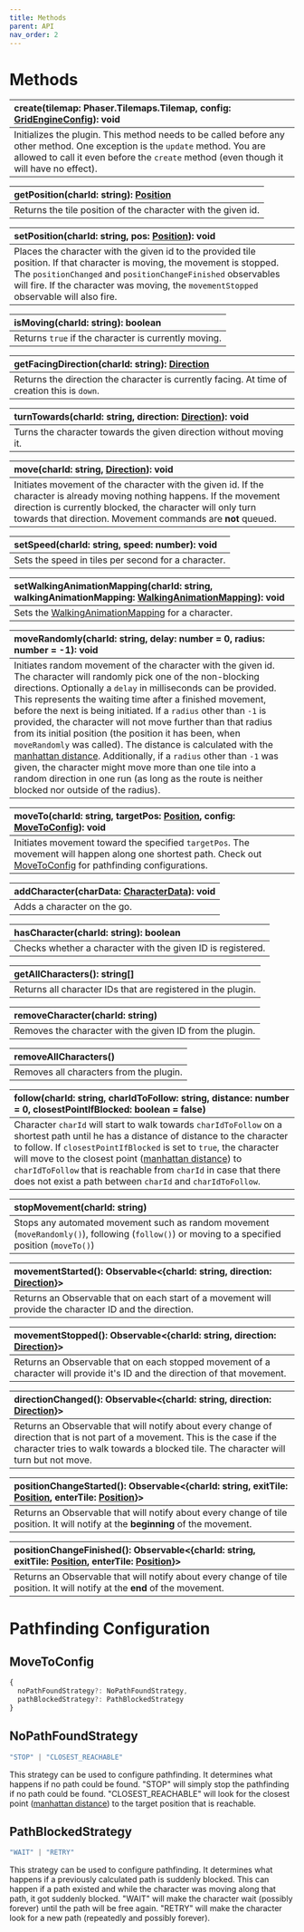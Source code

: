 ```yaml
---
title: Methods
parent: API
nav_order: 2
---
```


# Methods

| create(tilemap: Phaser.Tilemaps.Tilemap, config: [GridEngineConfig](./config.html/#gridengineconfig)): void                                                                                                            |
| :--------------------------------------------------------------------------------------------------------------------------------------------------------------------------------------------------------------------- |
| Initializes the plugin. This method needs to be called before any other method. One exception is the `update` method. You are allowed to call it even before the `create` method (even though it will have no effect). |

| getPosition(charId: string): [Position](./config.html/#position)              |
| :------------------------------------------------------------ |
| Returns the tile position of the character with the given id. |

| setPosition(charId: string, pos: [Position](./config.html/#position)): void                                                                                                                                                                                                                         |
| :---------------------------------------------------------------------------------------------------------------------------------------------------------------------------------------------------------------------------------------------------------------------------------- |
| Places the character with the given id to the provided tile position. If that character is moving, the movement is stopped. The `positionChanged` and `positionChangeFinished` observables will fire. If the character was moving, the `movementStopped` observable will also fire. |

| isMoving(charId: string): boolean                    |
| :--------------------------------------------------- |
| Returns `true` if the character is currently moving. |

| getFacingDirection(charId: string): [Direction](./config.html/#direction)                    |
| :------------------------------------------------------------------------------------------- |
| Returns the direction the character is currently facing. At time of creation this is `down`. |

| turnTowards(charId: string, direction: [Direction](./config.html/#direction)): void |
| :---------------------------------------------------------------------------------- |
| Turns the character towards the given direction without moving it.                  |

| move(charId: string, [Direction](./config.html/#direction)): void                                                                                                                                                                                     |
| :---------------------------------------------------------------------------------------------------------------------------------------------------------------------------------------------------------------------------------------------------- |
| Initiates movement of the character with the given id. If the character is already moving nothing happens. If the movement direction is currently blocked, the character will only turn towards that direction. Movement commands are **not** queued. |

| setSpeed(charId: string, speed: number): void       |
| :-------------------------------------------------- |
| Sets the speed in tiles per second for a character. |

| setWalkingAnimationMapping(charId: string, walkingAnimationMapping: [WalkingAnimationMapping](./config.html/#walkinganimationmapping)): void |
| :------------------------------------------------------------------------------------------------------------------------------------------- |
| Sets the [WalkingAnimationMapping](./config.html/#walkinganimationmapping) for a character.                                                  |

| moveRandomly(charId: string, delay: number = 0, radius: number = -1): void                                                                                                                                                                                                                                                                                                                                                                                                                                                                                                                                                                                                                                                                                                                          |
| :-------------------------------------------------------------------------------------------------------------------------------------------------------------------------------------------------------------------------------------------------------------------------------------------------------------------------------------------------------------------------------------------------------------------------------------------------------------------------------------------------------------------------------------------------------------------------------------------------------------------------------------------------------------------------------------------------------------------------------------------------------------------------------------------------- |
| Initiates random movement of the character with the given id. The character will randomly pick one of the non-blocking directions. Optionally a `delay` in milliseconds can be provided. This represents the waiting time after a finished movement, before the next is being initiated. If a `radius` other than `-1` is provided, the character will not move further than that radius from its initial position (the position it has been, when `moveRandomly` was called). The distance is calculated with the [manhattan distance](https://en.wikipedia.org/wiki/Taxicab_geometry). Additionally, if a `radius` other than `-1` was given, the character might move more than one tile into a random direction in one run (as long as the route is neither blocked nor outside of the radius). |

| moveTo(charId: string, targetPos: [Position](./config.html/#position), config: [MoveToConfig](./methods.html/#movetoconfig)): void                                                                                                                                                                                                                                                                                                                                                                                                                 |
| :------------------------------------------------------------------------------------------------------------------------------------------------------------------------------------------------------------------------------------------------------------------------------------------------------------------------------------------------------------------------------------------------------------------------------------------------------------------------------------------------------------------- |
| Initiates movement toward the specified `targetPos`. The movement will happen along one shortest path. Check out [MoveToConfig](./methods.html/#movetoconfig) for pathfinding configurations. |

| addCharacter(charData: [CharacterData](./config.html/#characterdata)): void |
| :-------------------------------------------------------------------------- |
| Adds a character on the go.                                                 |

| hasCharacter(charId: string): boolean                       |
| :---------------------------------------------------------- |
| Checks whether a character with the given ID is registered. |

| getAllCharacters(): string[]                                 |
| :----------------------------------------------------------- |
| Returns all character IDs that are registered in the plugin. |

| removeCharacter(charId: string)                          |
| :------------------------------------------------------- |
| Removes the character with the given ID from the plugin. |

| removeAllCharacters()                   |
| :-------------------------------------- |
| Removes all characters from the plugin. |

| follow(charId: string, charIdToFollow: string, distance: number = 0, closestPointIfBlocked: boolean = false)                                                                                                                                                                                                                                                                                                                                           |
| :----------------------------------------------------------------------------------------------------------------------------------------------------------------------------------------------------------------------------------------------------------------------------------------------------------------------------------------------------------------------------------------------------------------------------------------------------- |
| Character `charId` will start to walk towards `charIdToFollow` on a shortest path until he has a distance of distance to the character to follow. If `closestPointIfBlocked` is set to `true`, the character will move to the closest point ([manhattan distance](https://en.wikipedia.org/wiki/Taxicab_geometry)) to `charIdToFollow` that is reachable from `charId` in case that there does not exist a path between `charId` and `charIdToFollow`. |

| stopMovement(charId: string)                                                                                                                   |
| :--------------------------------------------------------------------------------------------------------------------------------------------- |
| Stops any automated movement such as random movement (`moveRandomly()`), following (`follow()`) or moving to a specified position (`moveTo()`) |

| movementStarted(): Observable<{charId: string, direction: [Direction](./config.html/#direction)}>                          |
| :------------------------------------------------------------------------------------------------------ |
| Returns an Observable that on each start of a movement will provide the character ID and the direction. |

| movementStopped(): Observable<{charId: string, direction: [Direction](./config.html/#direction)}>                                              |
| :-------------------------------------------------------------------------------------------------------------------------- |
| Returns an Observable that on each stopped movement of a character will provide it's ID and the direction of that movement. |

| directionChanged(): Observable<{charId: string, direction: [Direction](./config.html/#direction)}>                                                                                                                                      |
| :------------------------------------------------------------------------------------------------------------------------------------------------------------------------------------------------------------------- |
| Returns an Observable that will notify about every change of direction that is not part of a movement. This is the case if the character tries to walk towards a blocked tile. The character will turn but not move. |

| positionChangeStarted(): Observable<{charId: string, exitTile: [Position](./config.html/#position), enterTile: [Position](./config.html/#position)}>                   |
| :------------------------------------------------------------------------------------------------------------------------------- |
| Returns an Observable that will notify about every change of tile position. It will notify at the **beginning** of the movement. |

| positionChangeFinished(): Observable<{charId: string, exitTile: [Position](./config.html/#position), enterTile: [Position](./config.html/#position)}>      |
| :------------------------------------------------------------------------------------------------------------------------- |
| Returns an Observable that will notify about every change of tile position. It will notify at the **end** of the movement. |

# Pathfinding Configuration

## MoveToConfig

```js
{
  noPathFoundStrategy?: NoPathFoundStrategy,
  pathBlockedStrategy?: PathBlockedStrategy
}
```

## NoPathFoundStrategy

```js
"STOP" | "CLOSEST_REACHABLE"
```
This strategy can be used to configure pathfinding. It determines what happens if no path could be found. "STOP" will simply stop the pathfinding if no path could be found. "CLOSEST_REACHABLE" will look for the closest point ([manhattan distance](https://en.wikipedia.org/wiki/Taxicab_geometry)) to the target position that is reachable.

## PathBlockedStrategy

```js
"WAIT" | "RETRY"
```
This strategy can be used to configure pathfinding. It determines what happens if a previously calculated path is suddenly blocked. This can happen if a path existed and while the character was moving along that path, it got suddenly blocked. "WAIT" will make the character wait (possibly forever) until the path will be free again. "RETRY" will make the character look for a new path (repeatedly and possibly forever).
